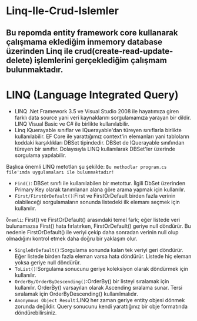 # Linq-Ile-Crud-Islemler
Bu repomda entity framework core kullanarak çalışmama eklediğim inmemory database üzerinden Linq ile crud(create-read-update-delete) işlemlerini gerçeklediğim çalışmam bulunmaktadır.
--- 
# LINQ (Language Integrated Query)
- LINQ .Net Framework 3.5 ve Visual Studio 2008 ile hayatımıza giren farklı data source yani veri kaynaklarını sorgulamamıza yarayan bir dildir. LINQ Visual Basic ve C# ile birlikte kullanılabilir.
- Linq IQuerayable sınıflar ve IQuerayable'dan türeyen sınıflarla birlikte kullanılabilir. EF Core ile yarattığımız context'in elemanları yani tabloların koddaki karşıklıkları DBSet tipindedir. DBSet de IQuerayable sınıfından türeyen bir sınıftır. Dolayısıyla LINQ kullanılarak DBSet'ler üzerinde sorgulama yapılabilir.

Başlıca önemli LINQ metotları şu şekilde: `Bu methodlar program.cs file'ımda uygulamaları ile bulunmaktadır!`

- `Find()`: DBSet sınıfı ile kullanılabilen bir metottur. İlgili DbSet üzerinden Primary Key olarak tanımlanan alana göre arama yapmak için kullanılır.
- `First/FirstOrDefault()`:First ve FirstOrDefault birden fazla verinin olabileceği sorgulamaların sonunda listedeki ilk elemanı seçmek için kullanılır.


`Önemli`: First() ve FirstOrDefault() arasındaki temel fark; eğer listede veri bulunamazsa First() hata fırlatırken, FirstOrDefault() geriye null döndürür. Bu nedenle FirstOrDefault() ile veriyi çekip daha sonradan verinin null olup olmadığını kontrol etmek daha doğru bir yaklaşım olur.

- `SingleOrDefault()`:Sorgulama sonunda kalan tek veriyi geri döndürür. Eğer listede birden fazla eleman varsa hata döndürür. Listede hiç eleman yoksa geriye null döndürür.
- `ToList()`:Sorgulama sonucunu geriye koleksiyon olarak döndürmek için kullanılır.
- `OrderBy/OrderByDescending()`:OrderBy() bir listeyi sıralamak için kullanılır. OrderBy() varsayılan olarak Ascending sıralama sunar. Tersi sıralamak için OrderByDescending() kullanılmalıdır.
- `Anonymous Object Result`:LINQ her zaman geriye entity objesi dönmek zorunda değildir. Query sonucunu kendi yarattığınız bir obje formatında döndürebilirsiniz.









